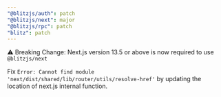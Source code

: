 ```yaml
---
"@blitzjs/auth": patch
"@blitzjs/next": major
"@blitzjs/rpc": patch
"blitz": patch
---
```

⚠️ Breaking Change:
Next.js version 13.5 or above is now required to use `@blitzjs/next`

Fix `Error: Cannot find module 'next/dist/shared/lib/router/utils/resolve-href'` by updating the location of next.js internal function.
